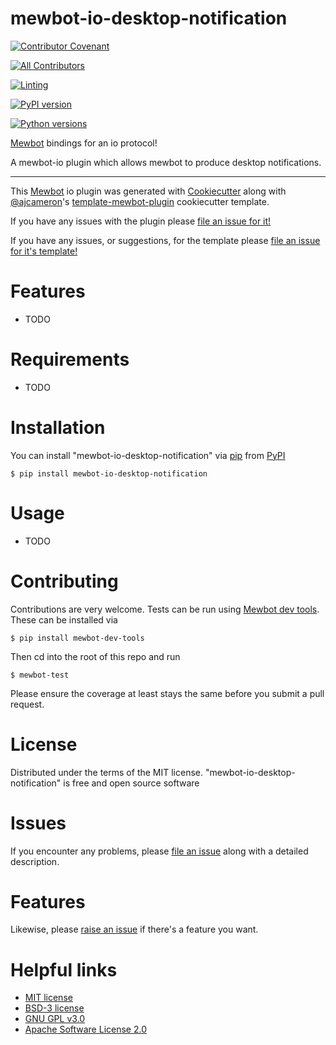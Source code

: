 <!--
SPDX-FileCopyrightText: 2021 - 2023 Mewbot Developers <mewbot@quicksilver.london>

SPDX-License-Identifier: CC-BY-4.0
-->

# mewbot-io-desktop-notification

[![Contributor Covenant](https://img.shields.io/badge/Contributor%20Covenant-2.1-4baaaa.svg)](CODE_OF_CONDUCT.md)

<!-- ALL-CONTRIBUTORS-BADGE:START - Do not remove or modify this section -->
[![All Contributors](https://img.shields.io/badge/all_contributors-2-orange.svg?style=flat-square)](CONTRIBUTORS.md)
<!-- ALL-CONTRIBUTORS-BADGE:END -->

[![Linting](https://github.com/mewbotorg/mewbot-io-desktop-notification/actions/workflows/review.yaml/badge.svg)](https://github.com/mewbotorg/mewbot-io-desktop-notification/actions/workflows/review.yaml)

[![PyPI version](https://img.shields.io/pypi/v/mewbot-io-desktop-notification.svg)](https://pypi.org/project/mewbot-io-desktop-notification)

[![Python versions](https://img.shields.io/pypi/pyversions/mewbot-io-desktop-notification.svg)](https://pypi.org/project/mewbot-io-desktop-notification)


[Mewbot](https://github.com/mewbotorg/mewbot) bindings for an io protocol!

A mewbot-io plugin which allows mewbot to produce desktop notifications.

----

This [Mewbot](https://github.com/mewbotorg/mewbot) io plugin was generated with [Cookiecutter](https://github.com/audreyr/cookiecutter) along with [@ajcameron](https://github.com/ajcameron)'s [template-mewbot-plugin](https://github.com/mewbotorg/template-mewbot-plugin) cookiecutter template.

If you have any issues with the plugin please [file an issue for it!](https://github.com/mewbotorg/mewbot-io-desktop-notification/issues)

If you have any issues, or suggestions, for the template please [file an issue for it's template!](https://github.com/mewbotorg/template-mewbot-plugin/issues)


# Features

* TODO


# Requirements

* TODO


# Installation

You can install "mewbot-io-desktop-notification" via [pip](https://pypi.org/project/pip/) from [PyPI](https://pypi.org/project)
```shell
$ pip install mewbot-io-desktop-notification
```


# Usage


* TODO

# Contributing

Contributions are very welcome.
Tests can be run using [Mewbot dev tools](https://github.com/mewbotorg/mewbot-dev-tools).
These can be installed via
```shell
$ pip install mewbot-dev-tools
```
Then cd into the root of this repo and run
```shell
$ mewbot-test
```
Please ensure the coverage at least stays the same before you submit a pull request.

# License

Distributed under the terms of the MIT license.
"mewbot-io-desktop-notification" is free and open source software


# Issues

If you encounter any problems, please [file an issue](https://github.com/mewbotorg/mewbot-io-desktop-notification/issues) along with a detailed description.

# Features

Likewise, please [raise an issue](https://github.com/mewbotorg/mewbot-io-desktop-notification/issues) if there's a feature you want.

# Helpful links

 - [MIT license](http://opensource.org/licenses/MIT)
 - [BSD-3 license](http://opensource.org/licenses/BSD-3-Clause)
 - [GNU GPL v3.0](http://www.gnu.org/licenses/gpl-3.0.txt)
 - [Apache Software License 2.0](http://www.apache.org/licenses/LICENSE-2.0)

